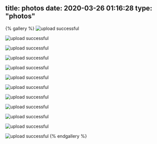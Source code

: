 title: photos
date: 2020-03-26 01:16:28
type: "photos"
---
{% gallery %}
![upload successful](/images/pasted-78.png)

![upload successful](/images/pasted-79.png)

![upload successful](/images/pasted-80.png)

![upload successful](/images/pasted-81.png)


![upload successful](/images/pasted-82.png)


![upload successful](/images/pasted-83.png)


![upload successful](/images/pasted-84.png)


![upload successful](/images/pasted-85.png)

![upload successful](/images/pasted-86.png)


![upload successful](/images/pasted-87.png)


![upload successful](/images/pasted-88.png)

![upload successful](/images/pasted-89.png)
{% endgallery %}